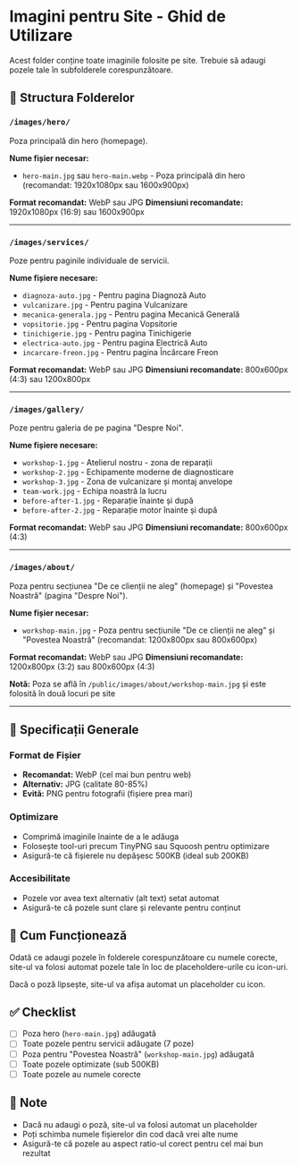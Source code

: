 # Imagini pentru Site - Ghid de Utilizare

Acest folder conține toate imaginile folosite pe site. Trebuie să adaugi pozele tale în subfolderele corespunzătoare.

## 📁 Structura Folderelor

### `/images/hero/`
Poza principală din hero (homepage).

**Nume fișier necesar:**
- `hero-main.jpg` sau `hero-main.webp` - Poza principală din hero (recomandat: 1920x1080px sau 1600x900px)

**Format recomandat:** WebP sau JPG
**Dimensiuni recomandate:** 1920x1080px (16:9) sau 1600x900px

---

### `/images/services/`
Poze pentru paginile individuale de servicii.

**Nume fișiere necesare:**
- `diagnoza-auto.jpg` - Pentru pagina Diagnoză Auto
- `vulcanizare.jpg` - Pentru pagina Vulcanizare  
- `mecanica-generala.jpg` - Pentru pagina Mecanică Generală
- `vopsitorie.jpg` - Pentru pagina Vopsitorie
- `tinichigerie.jpg` - Pentru pagina Tinichigerie
- `electrica-auto.jpg` - Pentru pagina Electrică Auto
- `incarcare-freon.jpg` - Pentru pagina Încărcare Freon

**Format recomandat:** WebP sau JPG
**Dimensiuni recomandate:** 800x600px (4:3) sau 1200x800px

---

### `/images/gallery/`
Poze pentru galeria de pe pagina "Despre Noi".

**Nume fișiere necesare:**
- `workshop-1.jpg` - Atelierul nostru - zona de reparații
- `workshop-2.jpg` - Echipamente moderne de diagnosticare
- `workshop-3.jpg` - Zona de vulcanizare și montaj anvelope
- `team-work.jpg` - Echipa noastră la lucru
- `before-after-1.jpg` - Reparație înainte și după
- `before-after-2.jpg` - Reparație motor înainte și după

**Format recomandat:** WebP sau JPG
**Dimensiuni recomandate:** 800x600px (4:3)

---

### `/images/about/`
Poza pentru secțiunea "De ce clienții ne aleg" (homepage) și "Povestea Noastră" (pagina "Despre Noi").

**Nume fișier necesar:**
- `workshop-main.jpg` - Poza pentru secțiunile "De ce clienții ne aleg" și "Povestea Noastră" (recomandat: 1200x800px sau 800x600px)

**Format recomandat:** WebP sau JPG
**Dimensiuni recomandate:** 1200x800px (3:2) sau 800x600px (4:3)

**Notă:** Poza se află în `/public/images/about/workshop-main.jpg` și este folosită în două locuri pe site

---

## 📐 Specificații Generale

### Format de Fișier
- **Recomandat:** WebP (cel mai bun pentru web)
- **Alternativ:** JPG (calitate 80-85%)
- **Evită:** PNG pentru fotografii (fișiere prea mari)

### Optimizare
- Comprimă imaginile înainte de a le adăuga
- Folosește tool-uri precum TinyPNG sau Squoosh pentru optimizare
- Asigură-te că fișierele nu depășesc 500KB (ideal sub 200KB)

### Accesibilitate
- Pozele vor avea text alternativ (alt text) setat automat
- Asigură-te că pozele sunt clare și relevante pentru conținut

## 🔄 Cum Funcționează

Odată ce adaugi pozele în folderele corespunzătoare cu numele corecte, site-ul va folosi automat pozele tale în loc de placeholdere-urile cu icon-uri.

Dacă o poză lipsește, site-ul va afișa automat un placeholder cu icon.

## ✅ Checklist

- [ ] Poza hero (`hero-main.jpg`) adăugată
- [ ] Toate pozele pentru servicii adăugate (7 poze)
- [ ] Poza pentru "Povestea Noastră" (`workshop-main.jpg`) adăugată
- [ ] Toate pozele optimizate (sub 500KB)
- [ ] Toate pozele au numele corecte

## 📝 Note

- Dacă nu adaugi o poză, site-ul va folosi automat un placeholder
- Poți schimba numele fișierelor din cod dacă vrei alte nume
- Asigură-te că pozele au aspect ratio-ul corect pentru cel mai bun rezultat

